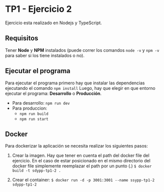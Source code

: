 # TP1 - Ejercicio 2
Ejercicio esta realizado en Nodejs y TypeScript.

## Requisitos
Tener **Node** y **NPM** instalados (puede correr los comandos `node -v` y `npm -v` para saber si los tiene instalados o no).

## Ejecutar el programa
Para ejecutar el programa primero hay que instalar las dependencias ejecutando el comando `npm install`
Luego, hay que elegir en que entorno ejecutar el programa: **Desarrollo** o **Producción**.

- Para desarrollo: `npm run dev`
- Para produccion:
   - `npm run build`
   - `npm run start`

## Docker
Para dockerizar la aplicación se necesita realizar los siguientes pasos:
1. Crear la imagen. Hay que tener en cuenta el path del docker file del ejercicio. En el caso de estar posicionado en el mismo directorio del docker file simplemente reemplazar el path por un punto (.)
`$ docker build -t sdypp-tp1-2 .`

2. Crear el container:
`$ docker run -d -p 3001:3001 --name ssypp-tp1-2 sdypp-tp1-2`